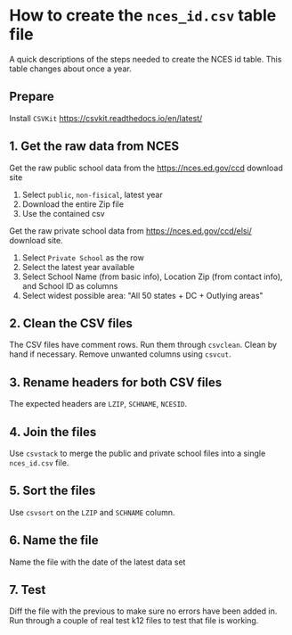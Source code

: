 # How to create the `nces_id.csv` table file

A quick descriptions of the steps needed to create the NCES id table. This table changes about once a year. 

## Prepare

Install `CSVKit` https://csvkit.readthedocs.io/en/latest/

## 1. Get the raw data from NCES

Get the raw public school data from the https://nces.ed.gov/ccd download site

1. Select `public`, `non-fisical`, latest year
2. Download the entire Zip file
3. Use the contained csv

Get the raw private school data from https://nces.ed.gov/ccd/elsi/ download site.

1. Select `Private School` as the row
2. Select the latest year available
3. Select School Name (from basic info), Location Zip (from contact info), and School ID as columns
4. Select widest possible area: "All 50 states + DC + Outlying areas"

## 2. Clean the CSV files

The CSV files have comment rows. Run them through `csvclean`. Clean by hand if necessary. 
Remove unwanted columns using `csvcut`. 

## 3. Rename headers for both CSV files

The expected headers are `LZIP`, `SCHNAME`, `NCESID`. 

## 4. Join the files

Use `csvstack` to merge the public and private school files into a single `nces_id.csv` file. 

## 5. Sort the files

Use `csvsort` on the `LZIP` and `SCHNAME` column.

## 6. Name the file

Name the file with the date of the latest data set

## 7. Test

Diff the file with the previous to make sure no errors have been added in. 
Run through a couple of real test k12 files to test that file is working.  